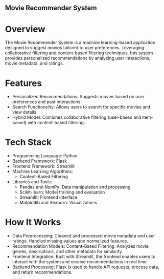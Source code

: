 ## Movie Recommender System

# Overview

The Movie Recommender System is a machine learning-based application designed to suggest movies tailored to user preferences. Leveraging collaborative filtering and content-based filtering techniques, this system provides personalized recommendations by analyzing user interactions, movie metadata, and ratings.

# Features

- Personalized Recommendations: Suggests movies based on user preferences and past interactions.
- Search Functionality: Allows users to search for specific movies and view details.
- Hybrid Model: Combines collaborative filtering (user-based and item-based) with content-based filtering.

# Tech Stack

- Programming Language: Python
- Backend Framework: Flask
- Frontend Framework: Streamlit
- Machine Learning Algorithms:
  - Content-Based Filtering
- Libraries and Tools:
  - Pandas and NumPy: Data manipulation and processing
  - Scikit-learn: Model training and evaluation
  - Streamlit: Frontend interface
  - Matplotlib and Seaborn: Visualizations

# How It Works

- Data Preprocessing:
  Cleaned and processed movie metadata and user ratings.
  Handled missing values and normalized features.
- Recommendation Models:
  Content-Based Filtering: Analyzes movie genres, descriptions, and other metadata for similarity.
- Frontend Integration:
  Built with Streamlit, the frontend enables users to interact with the system and receive recommendations in real time.
- Backend Processing:
  Flask is used to handle API requests, process data, and return recommendations.
